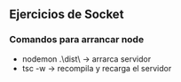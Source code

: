 ## Ejercicios de Socket 
### Comandos para arrancar node
- nodemon .\dist\ -> arrarca servidor 
- tsc -w -> recompila y recarga el servidor